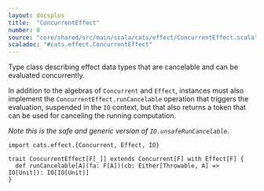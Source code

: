 ```yaml
---
layout: docsplus
title:  "ConcurrentEffect"
number: 8
source: "core/shared/src/main/scala/cats/effect/ConcurrentEffect.scala"
scaladoc: "#cats.effect.ConcurrentEffect"
---
```


Type class describing effect data types that are cancelable and can be evaluated concurrently.

In addition to the algebras of `Concurrent` and `Effect`, instances must also implement the `ConcurrentEffect.runCancelable` operation that triggers the evaluation, suspended in the `IO` context, but that also returns a token that can be used for canceling the running computation.

*Note this is the safe and generic version of `IO.unsafeRunCancelable`*.

```tut:book:silent
import cats.effect.{Concurrent, Effect, IO}

trait ConcurrentEffect[F[_]] extends Concurrent[F] with Effect[F] {
  def runCancelable[A](fa: F[A])(cb: Either[Throwable, A] => IO[Unit]): IO[IO[Unit]]
}
```
